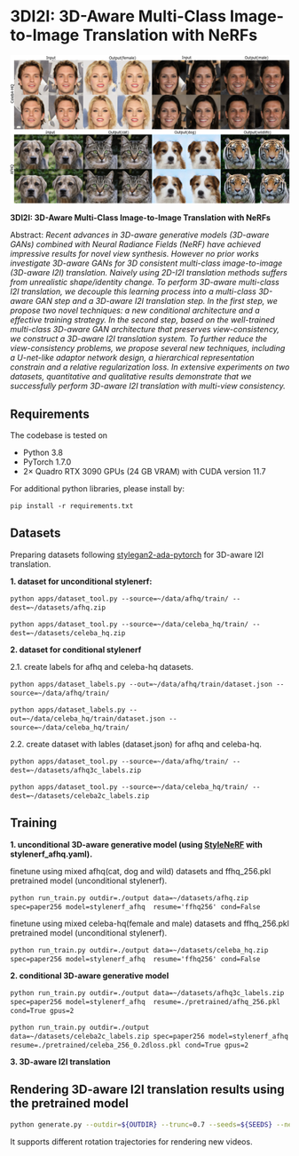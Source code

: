 # 3DI2I: 3D-Aware Multi-Class Image-to-Image Translation with NeRFs</sub>

![Random Sample](./docs/random_sample.png)

**3DI2I: 3D-Aware Multi-Class Image-to-Image Translation with NeRFs**<br>

Abstract: *Recent advances in 3D-aware generative models (3D-aware GANs) combined with Neural Radiance Fields (NeRF) have achieved impressive results for novel view synthesis. However no prior works investigate 3D-aware GANs for 3D consistent multi-class image-to-image (3D-aware I2I) translation. Naively using 2D-I2I translation methods suffers from unrealistic shape/identity change. To perform 3D-aware multi-class I2I translation, we decouple this learning process into a multi-class 3D-aware GAN step and a 3D-aware I2I translation step.   In the first step, we propose two novel techniques: a new conditional architecture and a effective training strategy.  In the second step, based on the well-trained multi-class 3D-aware GAN architecture that preserves view-consistency,  we construct a 3D-aware I2I translation system. To further reduce the view-consistency problems, we propose several new techniques, including a U-net-like adaptor network design, a hierarchical representation constrain and a relative regularization loss.   In extensive experiments on two datasets, quantitative and qualitative results demonstrate  that we successfully perform  3D-aware I2I translation  with  multi-view  consistency.*

## Requirements
The codebase is tested on 
* Python 3.8
* PyTorch 1.7.0
* 2× Quadro RTX 3090 GPUs (24 GB VRAM) with CUDA version 11.7

For additional python libraries, please install by:

```
pip install -r requirements.txt
```

## Datasets
Preparing datasets following [stylegan2-ada-pytorch](https://github.com/NVlabs/stylegan2-ada-pytorch#preparing-datasets) for 3D-aware I2I translation.

**1. dataset for unconditional stylenerf:**
```
python apps/dataset_tool.py --source=~/data/afhq/train/ --dest=~/datasets/afhq.zip
```
```
python apps/dataset_tool.py --source=~/data/celeba_hq/train/ --dest=~/datasets/celeba_hq.zip
```


**2. dataset for conditional stylenerf**

2.1. create labels for afhq and celeba-hq datasets. 
```
python apps/dataset_labels.py --out=~/data/afhq/train/dataset.json --source=~/data/afhq/train/
```
```
python apps/dataset_labels.py --out=~/data/celeba_hq/train/dataset.json --source=~/data/celeba_hq/train/
```

2.2. create dataset with lables (dataset.json) for afhq and celeba-hq.
```
python apps/dataset_tool.py --source=~/data/afhq/train/ --dest=~/datasets/afhq3c_labels.zip
```
```
python apps/dataset_tool.py --source=~/data/celeba_hq/train/ --dest=~/datasets/celeba2c_labels.zip
```

## Training
**1. unconditional 3D-aware generative model (using [StyleNeRF](https://github.com/facebookresearch/StyleNeRF) with stylenerf_afhq.yaml).**

finetune using mixed afhq(cat, dog and wild) datasets and ffhq_256.pkl pretrained model (unconditional stylenerf).
```
python run_train.py outdir=./output data=~/datasets/afhq.zip spec=paper256 model=stylenerf_afhq  resume='ffhq256' cond=False
```
finetune using mixed celeba-hq(female and male) datasets and ffhq_256.pkl pretrained model (unconditional stylenerf).
```
python run_train.py outdir=./output data=~/datasets/celeba_hq.zip spec=paper256 model=stylenerf_afhq  resume='ffhq256' cond=False
```

**2. conditional 3D-aware generative model**

```
python run_train.py outdir=./output data=~/datasets/afhq3c_labels.zip spec=paper256 model=stylenerf_afhq  resume=./pretrained/afhq_256.pkl cond=True gpus=2
```
```
python run_train.py outdir=./output data=~/datasets/celeba2c_labels.zip spec=paper256 model=stylenerf_afhq  resume=./pretrained/celeba_256_0.2dloss.pkl cond=True gpus=2
```

**3. 3D-aware I2I translation**



## Rendering 3D-aware I2I translation results using the pretrained model
```bash
python generate.py --outdir=${OUTDIR} --trunc=0.7 --seeds=${SEEDS} --network=${CHECKPOINT_PATH} --render-program="rotation_camera"
```
It supports different rotation trajectories for rendering new videos.





